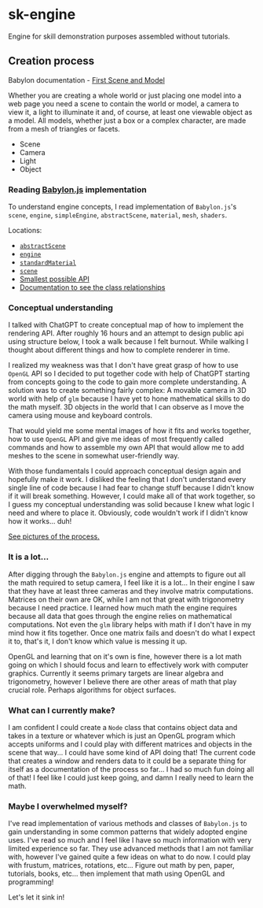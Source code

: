 # sk-engine

Engine for skill demonstration purposes assembled without tutorials.

## Creation process

Babylon documentation - [First Scene and Model](https://doc.babylonjs.com/features/introductionToFeatures/chap1/first_scene)

Whether you are creating a whole world or just placing one model into a web page you need a scene to contain the world or model, a camera to view it, a light to illuminate it and, of course, at least one viewable object as a model. All models, whether just a box or a complex character, are made from a mesh of triangles or facets.

- Scene
- Camera
- Light
- Object

### Reading [Babylon.js](https://github.com/BabylonJS/Babylon.js/tree/master) implementation

To understand engine concepts, I read implementation of `Babylon.js`'s `scene`, `engine`, `simpleEngine`, `abstractScene`, `material`, `mesh`, `shaders`.

Locations:

- [`abstractScene`](https://github.com/BabylonJS/Babylon.js/blob/master/packages/dev/core/src/abstractScene.ts#L38)
- [`engine`](https://github.com/BabylonJS/Babylon.js/blob/master/packages/dev/core/src/Engines/engine.ts)
- [`standardMaterial`](https://github.com/BabylonJS/Babylon.js/blob/master/packages/dev/core/src/Materials/standardMaterial.ts)
- [`scene`](https://github.com/BabylonJS/Babylon.js/blob/master/packages/dev/core/src/scene.ts#L4516)
- [Smallest possible API](https://github.com/BabylonJSGuide/JSProject/blob/main/index.html)
- [Documentation to see the class relationships](https://doc.babylonjs.com/typedoc/classes/BABYLON.Engine#constructor)

### Conceptual understanding

I talked with ChatGPT to create conceptual map of how to implement the rendering API. After roughly 16 hours and an attempt to design public api using structure below, I took a walk because I felt burnout. While walking I thought about different things and how to complete renderer in time.

I realized my weakness was that I don't have great grasp of how to use `OpenGL` API so I decided to put together code with help of ChatGPT starting from concepts going to the code to gain more complete understanding. A solution was to create something fairly complex: A movable camera in 3D world with help of `glm` because I have yet to hone mathematical skills to do the math myself. 3D objects in the world that I can observe as I move the camera using mouse and keyboard controls.

That would yield me some mental images of how it fits and works together, how to use `OpenGL` API and give me ideas of most frequently called commands and how to assemble my own API that would allow me to add meshes to the scene in somewhat user-friendly way.

With those fundamentals I could approach conceptual design again and hopefully make it work. I disliked the feeling that I don't understand every single line of code because I had fear to change stuff because I didn't know if it will break something. However, I could make all of that work together, so I guess my conceptual understanding was solid because I knew what logic I need and where to place it. Obviously, code wouldn't work if I didn't know how it works... duh!

[See pictures of the process.](./picture/)

### It is a lot...

After digging through the `Babylon.js` engine and attempts to figure out all the math required to setup camera, I feel like it is a lot... In their engine I saw that they have at least three cameras and they involve matrix computations. Matrices on their own are OK, while I am not that great with trigonometry because I need practice. I learned how much math the engine requires because all data that goes through the engine relies on mathematical computations. Not even the `glm` library helps with math if I don't have in my mind how it fits together. Once one matrix fails and doesn't do what I expect it to, that's it, I don't know which value is messing it up.

OpenGL and learning that on it's own is fine, however there is a lot math going on which I should focus and learn to effectively work with computer graphics. Currently it seems primary targets are linear algebra and trigonometry, however I believe there are other areas of math that play crucial role. Perhaps algorithms for object surfaces.

### What can I currently make?

I am confident I could create a `Node` class that contains object data and takes in a texture or whatever which is just an OpenGL program which accepts uniforms and I could play with different matrices and objects in the scene that way... I could have some kind of API doing that! The current code that creates a window and renders data to it could be a separate thing for itself as a documentation of the process so far... I had so much fun doing all of that! I feel like I could just keep going, and damn I really need to learn the math.

### Maybe I overwhelmed myself?

I've read implementation of various methods and classes of `Babylon.js` to gain understanding in some common patterns that widely adopted engine uses. I've read so much and I feel like I have so much information with very limited experience so far. They use advanced methods that I am not familiar with, however I've gained quite a few ideas on what to do now. I could play with frustum, matrices, rotations, etc... Figure out math by pen, paper, tutorials, books, etc... then implement that math using OpenGL and programming!

Let's let it sink in!
